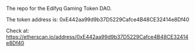 
The repo for the Edifyq Gaming Token DAO.

The token address is: 0xE442aa99d9b37D5229Cafce4B48CE32414e8Df40

Check at: https://etherscan.io/address/0xE442aa99d9b37D5229Cafce4B48CE32414e8Df40

